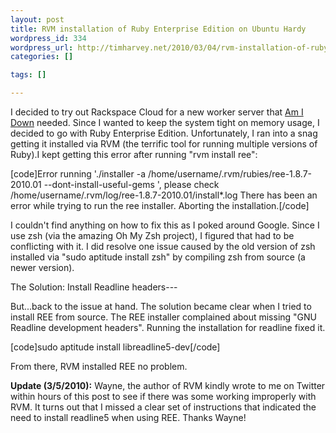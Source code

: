 ```yaml
--- 
layout: post
title: RVM installation of Ruby Enterprise Edition on Ubuntu Hardy
wordpress_id: 334
wordpress_url: http://timharvey.net/2010/03/04/rvm-installation-of-ruby-enterprise-edition-on-ubuntu-hardy/
categories: []

tags: []

---
```

I decided to try out Rackspace Cloud for a new worker server that [Am I Down](http://amidownhq.com/) needed. Since I wanted to keep the system tight on memory usage, I decided to go with Ruby Enterprise Edition. Unfortunately, I ran into a snag getting it installed via RVM (the terrific tool for running multiple versions of Ruby).I kept getting this error after running "rvm install ree":

[code]Error running './installer -a /home/username/.rvm/rubies/ree-1.8.7-2010.01  --dont-install-useful-gems ', please check /home/username/.rvm/log/ree-1.8.7-2010.01/install*.log
There has been an error while trying to run the ree installer. Aborting the installation.[/code]

I couldn't find anything on how to fix this as I poked around Google. Since I use zsh (via the amazing Oh My Zsh project), I figured that had to be conflicting with it. I did resolve one issue caused by the old version of zsh installed via "sudo aptitude install zsh" by compiling zsh from source (a newer version).

The Solution: Install Readline headers---

But...back to the issue at hand. The solution became clear when I tried to install REE from source. The REE installer complained about missing "GNU Readline development headers". Running the installation for readline fixed it.

[code]sudo aptitude install libreadline5-dev[/code]

From there, RVM installed REE no problem.

**Update (3/5/2010):** Wayne, the author of RVM kindly wrote to me on Twitter within hours of this post to see if there was some working improperly with RVM. It turns out that I missed a clear set of instructions that indicated the need to install readline5 when using REE. Thanks Wayne!
